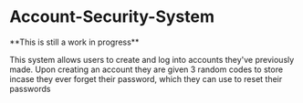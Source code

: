 # Account-Security-System
<p>**This is still a work in progress**</p>
This system allows users to create and log into accounts they've previously made. Upon creating an account they are given 3 random codes to store incase they ever forget their password, which they can use to reset their passwords
